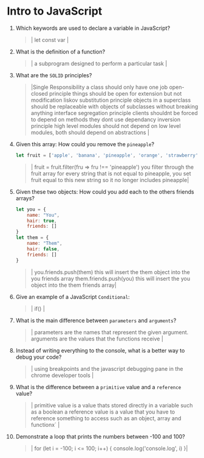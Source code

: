# Intro to JavaScript
01. Which keywords are used to declare a variable in JavaScript?

    > | let const var |

02. What is the definition of a function?

    > | a subprogram designed to perform a particular task |

03. What are the `SOLID` principles?

    > |Single Responsibility a class should only have one job
    open-closed principle things should be open for extension but not modification
    liskov substitution principle objects in a superclass should be replaceable with objects of subclasses without breaking anything
    interface segregation principle clients shouldnt be forced to depend on methods they dont use 
    dependancy inversion principle high level modules should not depend on low level modules, both should depend on abstractions |

04. Given this array: How could you remove the `pineapple`?

    ```js
    let fruit = ['apple', 'banana', 'pineapple', 'orange', 'strawberry']
    ```

    > | fruit = fruit.filter(fru => fru !== 'pineapple')
    you filter through the fruit array for every string that is not equal to pineapple, you set fruit equal to this new string so it no longer includes pineapple|

05. Given these two objects: How could you add each to the others friends arrays?

    ```js
    let you = {
        name: "You",
        hair: true,
        friends: []
    }
    let them = {
        name: "Them",
        hair: false,
        friends: []
    }
    ```

    > | you.friends.push(them) this will insert the them object into the you friends array
    them.friends.push(you) this will insert the you object into the them friends array|

06. Give an example of a JavaScript `Conditional`:

    > | if() |

07. What is the main difference between `parameters` and `arguments`?

    > | parameters are the names that represent the given argument. arguments are the values that the functions receive |

08. Instead of writing everything to the console, what is a better way to debug your code?

    > | using breakpoints and the javascript debugging pane in the chrome developer tools  |

09. What is the difference between a `primitive` value and a `reference` value?

    > | primitive value is a value thats stored directly in a variable such as a boolean a reference value is a value that you have to reference something to access such as an object, array and functionx` |

10. Demonstrate a loop that prints the numbers between -100 and 100?

    > |  for (let i = -100; i <= 100; i++) {
        console.log('console.log', i)
    }|
